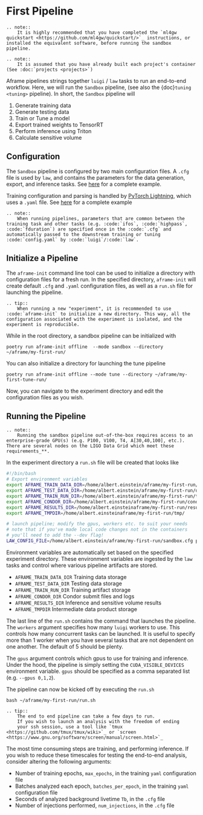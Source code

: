 First Pipeline
==============

```{eval-rst}
.. note::
    It is highly recommended that you have completed the `ml4gw quickstart <https://github.com/ml4gw/quickstart/>`_ instructions, or installed the equivalent software, before running the sandbox pipeline.
```

```{eval-rst}
.. note::
    It is assumed that you have already built each project's container (See :doc:`projects <projects>`)
```

Aframe pipelines strings together `luigi` / `law` tasks to run an end-to-end workflow. Here, we will run the `Sandbox` pipeline, (see also the {doc}`tuning <tuning>` pipeline).
In short, the `Sandbox` pipeline will

1. Generate training data 
2. Generate testing data
3. Train or Tune a model
4. Export trained weights to TensorRT
5. Perform inference using Triton
6. Calculate sensitive volume

## Configuration
The `Sandbox` pipeline is configured by two main configuration files. A `.cfg` file is used by `law`, and contains the parameters
for the data generation, export, and inference tasks. See [here](https://github.com/ML4GW/aframe/blob/main/aframe/pipelines/sandbox/configs/bbh.cfg) for a complete example.

Training configuration and parsing is handled by [PyTorch Lightning](https://lightning.ai/docs/pytorch/stable/), which 
uses a `.yaml` file. See [here](https://github.com/ML4GW/aframe/blob/main/projects/train/configs/bbh.yaml) for a complete example

```{eval-rst}
.. note::
    When running pipelines, parameters that are common between the training task and other tasks (e.g. :code:`ifos`, :code:`highpass`, :code:`fduration`) are specified once in the :code:`.cfg` and automatically passed to the downstream training or tuning :code:`config.yaml` by :code:`luigi`/:code:`law`.
```

## Initialize a Pipeline
The `aframe-init` command line tool can be used to initialize a directory with configuration files for a fresh run. 
In the specified directory, `aframe-init` will create default `.cfg` and `.yaml` configuration files, as well as a `run.sh` file for launching the pipeline.

```{eval-rst}
.. tip::
    When running a new "experiment", it is recommended to use :code:`aframe-init` to initialize a new directory. This way, all the configuration associated with the experiment is isolated, and the experiment is reproducible.
```


While in the root directory, a sandbox pipeline can be initialized with

```console
poetry run aframe-init offline  --mode sandbox --directory ~/aframe/my-first-run/ 
```

You can also initialize a directory for launching the tune pipeline

```console
poetry run aframe-init offline --mode tune --directory ~/aframe/my-first-tune-run/ 
```

Now, you can navigate to the experiment directory and edit the configuration files as you wish.

## Running the Pipeline
```{eval-rst}
.. note:: 
    Running the sandbox pipeline out-of-the-box requires access to an enterprise-grade GPU(s) (e.g. P100, V100, T4, A[30,40,100], etc.). There are several nodes on the LIGO Data Grid which meet these requirements_**.
```

In the experiment directory a `run.sh` file will be created that looks like 

```bash
#!/bin/bash
# Export environment variables
export AFRAME_TRAIN_DATA_DIR=/home/albert.einstein/aframe/my-first-run/data/train
export AFRAME_TEST_DATA_DIR=/home/albert.einstein/aframe/my-first-run/data/test
export AFRAME_TRAIN_RUN_DIR=/home/albert.einstein/aframe/my-first-run/training
export AFRAME_CONDOR_DIR=/home/albert.einstein/aframe/my-first-run/condor
export AFRAME_RESULTS_DIR=/home/albert.einsteinaframe/my-first-run/results
export AFRAME_TMPDIR=/home/albert.einsteinaframe/my-first-run/tmp/

# launch pipeline; modify the gpus, workers etc. to suit your needs
# note that if you've made local code changes not in the containers
# you'll need to add the --dev flag!
LAW_CONFIG_FILE=/home/albert.einstein/aframe/my-first-run/sandbox.cfg poetry run --directory /home/albert.einstein/projects/aframev2 law run aframe.pipelines.sandbox.Sandbox --workers 5 --gpus 0
```

Environment variables are automatically set based on the specified experiment directory. These environment variables
are ingested by the `law` tasks and control where various pipeline artifacts are stored.

- `AFRAME_TRAIN_DATA_DIR` Training data storage
- `AFRAME_TEST_DATA_DIR` Testing data storage
- `AFRAME_TRAIN_RUN_DIR` Training artifact storage
- `AFRAME_CONDOR_DIR` Condor submit files and logs
- `AFRAME_RESULTS_DIR` Inference and sensitive volume results
- `AFRAME_TMPDIR` Intermediate data product storage 

The last line of the `run.sh` contains the command that launches the pipeline. The `workers` argument specifies how many `luigi` workers to use. This controls how many concurrent tasks can be launched. It is useful to specify more than 1 worker when you have several tasks that are not dependent on one another. The default of 5 should be plenty.

The `gpus` argument controls which gpus to use for training and inference. Under the hood, the pipeline is simply setting
the `CUDA_VISIBLE_DEVICES` environment variable. `gpus` should be specified as a comma separated list (e.g. `--gpus 0,1,2`).

The pipeline can now be kicked off by executing the `run.sh` 

```console
bash ~/aframe/my-first-run/run.sh
```

```{eval-rst}
.. tip:: 
    The end to end pipeline can take a few days to run. 
    If you wish to launch an analysis with the freedom of ending
    your ssh session, use a tool like `tmux <https://github.com/tmux/tmux/wiki>`_ or `screen <https://www.gnu.org/software/screen/manual/screen.html>`_
```

The most time consuming steps are training, and performing inference. If you wish to reduce these timescales for testing the end-to-end analysis, consider altering the following arguments:
- Number of training epochs, `max_epochs`, in the training `yaml` configuration file
- Batches analyzed each epoch, `batches_per_epoch`, in the training `yaml` configuration file
- Seconds of analyzed background livetime `Tb`, in the `.cfg` file
- Number of injections performed, `num_injections`, in the `.cfg` file
